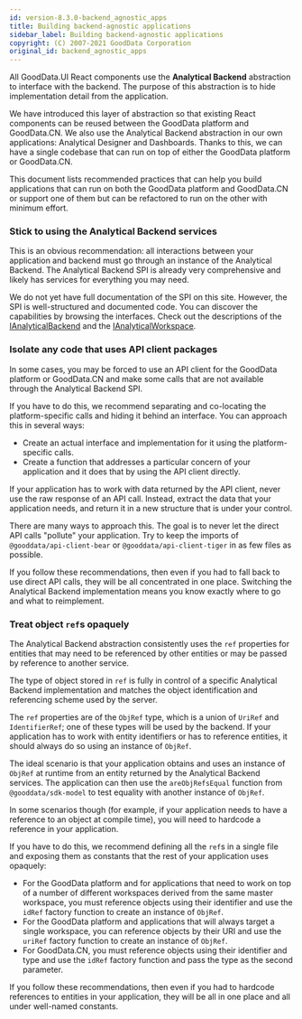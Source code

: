 ```yaml
---
id: version-8.3.0-backend_agnostic_apps
title: Building backend-agnostic applications
sidebar_label: Building backend-agnostic applications
copyright: (C) 2007-2021 GoodData Corporation
original_id: backend_agnostic_apps
---
```


All GoodData.UI React components use the **Analytical Backend** abstraction to interface with the backend. The purpose of this
abstraction is to hide implementation detail from the application.

We have introduced this layer of abstraction so that existing React components can be reused between the GoodData platform and GoodData.CN. We also use the Analytical Backend abstraction in our own applications: Analytical Designer and Dashboards. Thanks to this, we can have a single codebase that can run on top of either the GoodData platform or GoodData.CN.

This document lists recommended practices that can help you build applications that can run on both the GoodData platform
and GoodData.CN or support one of them but can be refactored to run on the other with minimum effort.

### Stick to using the Analytical Backend services

This is an obvious recommendation: all interactions between your application and backend must go through an instance
of the Analytical Backend. The Analytical Backend SPI is already very comprehensive and likely has services for everything
you may need. 

We do not yet have full documentation of the SPI on this site. However, the SPI is well-structured and documented
code. You can discover the capabilities by browsing the interfaces. Check out the descriptions of the [IAnalyticalBackend](https://github.com/gooddata/gooddata-ui-sdk/blob/master/libs/sdk-backend-spi/src/backend/index.ts) and the [IAnalyticalWorkspace](https://github.com/gooddata/gooddata-ui-sdk/blob/master/libs/sdk-backend-spi/src/workspace/index.ts).

### Isolate any code that uses API client packages

In some cases, you may be forced to use an API client for the GoodData platform or GoodData.CN and make some
calls that are not available through the Analytical Backend SPI.

If you have to do this, we recommend separating and co-locating the platform-specific calls and hiding it behind an interface. You can approach this in several ways:

-  Create an actual interface and implementation for it using the platform-specific calls.
-  Create a function that addresses a particular concern of your application and it does that by using the API client directly.
   
If your application has to work with data returned by the API client, never use the raw response of an API call.
Instead, extract the data that your application needs, and return it in a new structure that is under your control.

There are many ways to approach this. The goal is to never let the direct API calls "pollute" your application. Try to keep the 
imports of `@gooddata/api-client-bear` or `@gooddata/api-client-tiger` in as few files as possible.

If you follow these recommendations, then even if you had to fall back to use direct API calls, they will be all 
concentrated in one place. Switching the Analytical Backend implementation means you know exactly where to go and
what to reimplement.

### Treat object `ref`s opaquely

The Analytical Backend abstraction consistently uses the `ref` properties for entities that may need to be referenced by 
other entities or may be passed by reference to another service.

The type of object stored in `ref` is fully in control of a specific Analytical Backend implementation and matches
the object identification and referencing scheme used by the server. 

The `ref` properties are of the `ObjRef` type, which is a union of `UriRef` and `IdentifierRef`; one of these types will be used
by the backend. If your application has to work with entity identifiers or has to reference entities, it should always do 
so using an instance of `ObjRef`. 

The ideal scenario is that your application obtains and uses an instance of `ObjRef` at runtime from an entity returned by
the Analytical Backend services. The application can then use the `areObjRefsEqual` function from `@gooddata/sdk-model` to test
equality with another instance of `ObjRef`.

In some scenarios though (for example, if your application needs to have a reference to an object at compile time), you will need to hardcode a reference in your application.

If you have to do this, we recommend defining all the `ref`s in a single file and exposing them as constants that the rest of your application uses opaquely:

-  For the GoodData platform and for applications that need to work on top of a number of different workspaces derived from the same master workspace, you must reference objects using their identifier and use the `idRef` factory function to create an instance of `ObjRef`.
-  For the GoodData platform and applications that will always target a single workspace, you can reference objects by their URI and use the `uriRef` factory function to create an instance of `ObjRef`.
-  For GoodData.CN, you must reference objects using their identifier and type and use the `idRef` factory function and pass the type as the second parameter.
   
If you follow these recommendations, then even if you had to hardcode references to entities in your application, they
will be all in one place and all under well-named constants.
